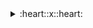 <details>
<summary>:heart::x::heart:</summary>
<img src="https://github-readme-stats.vercel.app/api?username=aven-desta&show_icons=true"/>
<img src="https://github-readme-stats.vercel.app/api/top-langs/?username=aven-desta"/>
</details>
